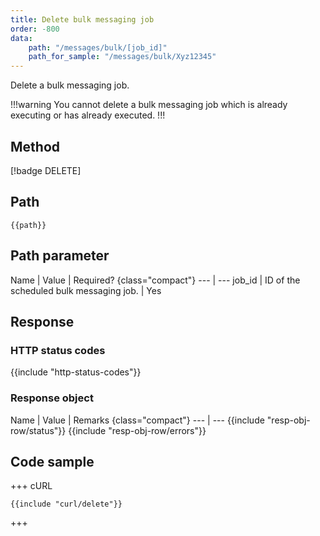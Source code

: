 ```yaml
---
title: Delete bulk messaging job
order: -800
data:
    path: "/messages/bulk/[job_id]"
    path_for_sample: "/messages/bulk/Xyz12345"
---
```


Delete a bulk messaging job.

!!!warning
You cannot delete a bulk messaging job which is already executing or has already executed.
!!!

## Method

[!badge DELETE]

## Path

`{{path}}`

## Path parameter

Name | Value | Required? {class="compact"}
--- | ---
job_id | ID of the scheduled bulk messaging job. | Yes

## Response

### HTTP status codes

{{include "http-status-codes"}}

### Response object

Name | Value | Remarks {class="compact"}
--- | ---
{{include "resp-obj-row/status"}}
{{include "resp-obj-row/errors"}}

## Code sample

+++ cURL

```shell
{{include "curl/delete"}}
```

+++
